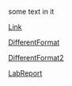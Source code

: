some text in it

<!--- Since this is an absolute path it goes directly to an md file? --->
[Link](https://minidawie.github.io/cse15l-lab-reports/second-file.md)

<!--- Github automatically changes the file to an html file so it follows the format of the page before --->
[DifferentFormat](second-file.md)

[DifferentFormat2](./second-file.md)

[LabReport](./Lab-Report-1.md)




